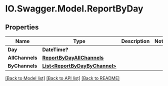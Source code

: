 # IO.Swagger.Model.ReportByDay
## Properties

Name | Type | Description | Notes
------------ | ------------- | ------------- | -------------
**Day** | **DateTime?** |  | 
**AllChannels** | [**ReportByDayAllChannels**](ReportByDayAllChannels.md) |  | 
**ByChannels** | [**List&lt;ReportByDayByChannel&gt;**](ReportByDayByChannel.md) |  | 

[[Back to Model list]](../README.md#documentation-for-models) [[Back to API list]](../README.md#documentation-for-api-endpoints) [[Back to README]](../README.md)

